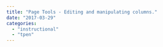 ```yaml
---
title: "Page Tools - Editing and manipulating columns."
date: "2017-03-29"
categories: 
  - "instructional"
  - "tpen"
---
```



